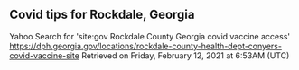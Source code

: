 ## Covid tips for Rockdale, Georgia

Yahoo Search for 'site:gov Rockdale County Georgia covid vaccine access'
https://dph.georgia.gov/locations/rockdale-county-health-dept-conyers-covid-vaccine-site
Retrieved on Friday, February 12, 2021 at 6:53AM (UTC)